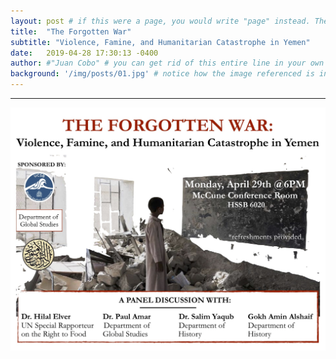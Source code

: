 ```yaml
---
layout: post # if this were a page, you would write "page" instead. They layouts are subtly different. Try it to see what happens.
title:  "The Forgotten War"
subtitle: "Violence, Famine, and Humanitarian Catastrophe in Yemen"
date:   2019-04-28 17:30:13 -0400
author: #"Juan Cobo" # you can get rid of this entire line in your own blog posts, and the page will display the name of the site's owner, taken from the _config.yml file.
background: '/img/posts/01.jpg' # notice how the image referenced is in your project's /img/posts/ folder.
---
```



---
<img src="/img/YWar.jpg" style="display: block; width: 700px; margin-right: auto; margin-left: auto;" />
